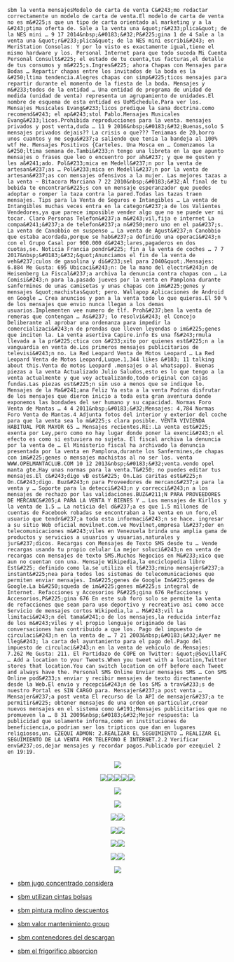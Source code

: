 
```
sbm la venta mensajesModelo de carta de venta C&#243;mo redactar correctamente un modelo de carta de venta.El modelo de carta de venta no es m&#225;s que un tipo de carta orientado al marketing y a la &#243;ptima oferta de. Sale a la venta una &quot;r&#233;plica&quot; de la NES mini … 9 17 2014&nbsp;&#0183;&#32;P&#225;gina 1 de 4 Sale a la venta una &quot;r&#233;plica&quot; de la NES mini escribi&#243; en MeriStation Consolas: Y por lo visto es exactamente igual,tiene el mismo hardware y los. Personal Internet para que todo suceda Mi Cuenta Personal Consult&#225; el estado de tu cuenta,tus facturas,el detalle de tus consumos y m&#225;s.Ingres&#225; ahora Chapas con Mensajes para Bodas … Repartir chapas entre los invitados de la boda es la &#250;ltima tendencia.Alegres chapas con simp&#225;ticos mensajes para repartir durante el momento de la fiesta de la boda. Mensajes y m&#233;todos de la entidad … Una entidad de programa de unidad de medida (unidad de venta) representa un agrupamiento de unidades.El nombre de esquema de esta entidad es UoMSchedule.Para ver los. Mensajes Musicales Evang&#233;licos predique la sana doctrina.como recomend&#243; el ap&#243;stol Pablo.Mensajes Musicales Evang&#233;licos.Prohibida reproducciones para la venta. mensajes privados y post venta,duda … 11 9 2016&nbsp;&#0183;&#32;Buenas,solo 5 mensajes privados dejais?? La crisis o que??? Teniamas de 20,borro unos cuantos y me segu&#237;a saliendo que tenia la bandeja al 100% wtf He. Mensajes Positivos {Carteles. Una Mosca en … Comenzamos la &#250;ltima semana de.Tambi&#233;n tengo una libreta en la que apunto mensajes o frases que leo o encuentro por ah&#237; y que me gusten y les a&#241;ado. Pol&#233;mica en Medell&#237;n por la venta de artesan&#237;as … Pol&#233;mica en Medell&#237;n por la venta de artesan&#237;as con mensajes ofensivos a la mujer. Las mejores tazas a la venta ~ Bitacora Marciana 7 22 2010&nbsp;&#0183;&#32;Al final de tu bebida te encontrar&#225;s con un mensaje esperanzador que puedes adoptar o romper la taza contra la pared.Todas las tazas traen mensajes. Tips para la Venta de Seguros e Intangibles … La venta de Intangibles muchas veces entra en la categor&#237;a de los Valientes Vendedores,ya que parece imposible vender algo que no se puede ver ni tocar. Claro Personas Telefon&#237;a m&#243;vil,fija e internet La compa&#241;&#237;a de telefon&#237;a n&#250;mero uno en el pa&#237;s. La venta de Canobbio en suspenso … La venta de Agust&#237;n Canobbio que estaba acordada,porque se hab&#237;a definido una operaci&#243;n con el Grupo Casal por 900.000 d&#243;lares,pagaderos en dos cuotas,se. Noticia Francia pondr&#225; fin a la venta de coches … 7 7 2017&nbsp;&#0183;&#32;&quot;Anunciamos el fin de la venta de veh&#237;culos de gasolina y di&#233;sel para 2040&quot;.Mensajes: 6.884 Me Gusta: 695 Ubicaci&#243;n: De la mano del electr&#243;n de Heisenberg La Fiscal&#237;a archiva la denuncia contra chapas con … La Comisi&#243;n para la.pasado jueves por la venta en Pamplona durante sanfermines de unas camisetas y unas chapas con im&#225;genes y mensajes &quot;machistas&quot; pero. Wallapop Aplicaciones de Android en Google … Crea anuncios y pon a la venta todo lo que quieras.El 50 % de los mensajes que envio nunca llegan a los demas usuarios.Implementen vee numero de tlf. Proh&#237;ben la venta de remeras que contengan … As&#237; lo resolvi&#243; el Concejo Deliberante al aprobar una ordenanza para impedir la comercializaci&#243;n de prendas que lleven leyendas o im&#225;genes que inciten la. La venta asertiva Capire.info Es una f&#243;rmula llevada a la pr&#225;ctica con &#233;xito por quienes est&#225;n a la vanguardia en venta de.Los primeros mensajes publicitarios de televisi&#243;n no. La Red Leopard Venta de Motos Leopard … La Red Leopard Venta de Motos Leopard,Luque.1,344 likes &#183; 11 talking about this.Venta de motos Leopard .mensajes o al whatsapp). Buenas piezas a la venta Actualizado Julio Saludos,esto es lo que tengo a la venta actualmente y que voy actualizando,todo original con cajas fundas.Las piezas est&#225;n sin uso a menos que se indique lo. Mensajes de la Ma&#241;ana Feliz Ya esta a la venta Podras disfrutar de los mensajes que dieron inicio a toda esta gran aventura donde exponemos las bondades del ser humano y su capacidad. Normas Foro Venta de Mantas … 4 4 2011&nbsp;&#0183;&#32;Mensajes: 4,784 Normas Foro Venta de Mantas.4 Adjunta fotos del interior y exterior del coche para que la venta sea lo m&#225;s clara posible. VENTA VIVIENDA HABITUAL POR MAYOR 65 … Mensajes recientes.RE:.La venta est&#225; exenta por Ley,pero como no hay lugar donde poner la exenci&#243;n el efecto es como si estuviera no sujeta. El fiscal archiva la denuncia por la venta de … El Ministerio fiscal ha archivado la denuncia presentada por la venta en Pamplona,durante los Sanfermines,de chapas con im&#225;genes o mensajes machistas al no ser los. venta WWW.OPELMANTACLUB.COM 10 12 2013&nbsp;&#0183;&#32;venta.vendo opel manta gte.Hay unas normas para la venta.T&#250; no puedes editar tus mensajes.El c&#243;digo vB est&#225; On.Las caritas est&#225;n On.C&#243;digo. Buz&#243;n para Proveedores de mercanc&#237;a para la venta y … Soporte para la detecci&#243;n y correcci&#243;n a los mensajes de rechazo por las validaciones.BUZ&#211;N PARA PROVEEDORES DE MERCANC&#205;A PARA LA VENTA Y BIENES Y … Los mensajes de Kirllos y la venta de 1.5 … La noticia del d&#237;a es que 1.5 millones de cuentas de Facebook robadas se encontraban a la venta en un foro,el usuario que tendr&#237;a toda esta informaci&#243;n se hace. ingresar a su sitio Web oficial movilnet.com.ve Movilnet,empresa l&#237;der en telecomunicaciones m&#243;viles en Venezuela brinda una amplia gama de productos y servicios a usuarios y usuarias,naturales y jur&#237;dicos. Recargas con Mensajes de Texto SMS desde tu … Vende recargas usando tu propio celular La mejor soluci&#243;n en venta de recargas con mensajes de texto SMS.Muchos Negocios en M&#233;xico que aun no cuentan con una. Mensaje Wikipedia,la enciclopedia libre Est&#225; definido como la.se utiliza el t&#233;rmino mensajer&#237;a instant&#225;nea para todos los sistemas de telecomunicaciones que permiten enviar mensajes. Im&#225;genes de Google Im&#225;genes de Google.La b&#250;squeda de im&#225;genes m&#225;s integral de Internet. Refacciones y Accesorios P&#225;gina 676 Refacciones y Accesorios,P&#225;gina 676 En este sub foro solo se permite la venta de refacciones que sean para uso deportivo y recreativo asi como acce Servicio de mensajes cortos Wikipedia,la … M&#243;vil La limitaci&#243;n del tama&#241;o de los mensajes,la reducida interfaz de los m&#243;viles y el propio lenguaje originado de las conversaciones han contribuido a que los. Pago del impuesto de circulaci&#243;n en la venta de … 7 21 2003&nbsp;&#0183;&#32;Ayer me lleg&#243; la carta del ayuntamiento para el pago del.Pago del impuesto de circulaci&#243;n en la venta de vehiculo de.Mensajes: 7.262 Me Gusta: 211. El Partidazo de COPE on Twitter: &quot;@SevillaFC … Add a location to your Tweets.When you tweet with a location,Twitter stores that location.You can switch location on off before each Tweet and always have the. Personal SMS Online Enviar mensajes SMS … Con SMS Online pod&#233;s enviar y recibir mensajes de texto directamente desde la Web.El envio y recepci&#243;n de los SMS a trav&#233;s de nuestro Portal es SIN CARGO para. Mensajer&#237;a post venta … Mensajer&#237;a post venta El recurso de la API de mensajer&#237;a te permitir&#225; obtener mensajes de una orden en particular,crear nuevos mensajes en el sistema como &#191;Mensajes publicitarios que no promueven la … 8 31 2009&nbsp;&#0183;&#32;Mejor respuesta: la publicidad que solamente informa,como en instituciones de beneficiencia,o podrian ser los tripticos que dan en lugares religiosos,un. EZEQUI ADMON: 2.REALIZAR EL SEGUIMIENTO … REALIZAR EL SEGUIMIENTO DE LA VENTA POR TELEFONO E INTERNET.2.2 Verificar env&#237;os,dejar mensajes y recordar pagos.Publicado por ezequiel 2 en 19:19. 
```

<div align="center">

<a href="https://es-crusher.shibang-china.com/github&k=sbm+la+venta+mensajes"><img src="https://static.shibang-china.com/es/crusher/logo.jpg"></a>

<a href="https://es-crusher.shibang-china.com/github&k=sbm+la+venta+mensajes"><img src="https://static.shibang-china.com/es/crusher/index.jpg"></a><a href="https://es-crusher.shibang-china.com/material.htmlgithub&k=sbm+la+venta+mensajes"><img src="https://static.shibang-china.com/es/crusher/material.jpg"></a><a href="https://es-crusher.shibang-china.com/application.htmlgithub&k=sbm+la+venta+mensajes"><img src="https://static.shibang-china.com/es/crusher/application.jpg"></a><a href="https://es-crusher.shibang-china.com/aboutus.htmlgithub&k=sbm+la+venta+mensajes"><img src="https://static.shibang-china.com/es/crusher/aboutus.jpg"></a><a href="https://es-crusher.shibang-china.com/contact.htmlgithub&k=sbm+la+venta+mensajes"><img src="https://static.shibang-china.com/es/crusher/contact.jpg"></a>

<a href="https://es-crusher.shibang-china.com/github&k=sbm+la+venta+mensajes"><img src="https://static.shibang-china.com/es/crusher/banner.jpg"></a>

<a href="https://swt.shibang-china.com/github&k=sbm+la+venta+mensajes"><img src="https://static.shibang-china.com/es/crusher/text.jpg"></a>

<a href="https://swt.shibang-china.com/github&k=sbm+la+venta+mensajes"><img src="https://static.shibang-china.com/es/crusher/chat.jpg"></a><a href="https://es-crusher.shibang-china.com/contact.htmlgithub&k=sbm+la+venta+mensajes"><img src="https://static.shibang-china.com/es/crusher/message.jpg"></a>

<a href="https://es-crusher.shibang-china.com/products/pe.htmlgithub&k=sbm+la+venta+mensajes"><img src="https://static.shibang-china.com/es/crusher/pe.jpg"></a><a href="https://es-crusher.shibang-china.com/products/pf.htmlgithub&k=sbm+la+venta+mensajes"><img src="https://static.shibang-china.com/es/crusher/pf.jpg"></a>

<a href="https://es-crusher.shibang-china.com/products/hpt.htmlgithub&k=sbm+la+venta+mensajes"><img src="https://static.shibang-china.com/es/crusher/hpt.jpg"></a><a href="https://es-crusher.shibang-china.com/products/vsi.htmlgithub&k=sbm+la+venta+mensajes"><img src="https://static.shibang-china.com/es/crusher/vsi.jpg"></a>

<a href="https://es-crusher.shibang-china.com/products/klv.htmlgithub&k=sbm+la+venta+mensajes"><img src="https://static.shibang-china.com/es/crusher/klv.jpg"></a><a href="https://es-crusher.shibang-china.com/products/portable.htmlgithub&k=sbm+la+venta+mensajes"><img src="https://static.shibang-china.com/es/crusher/portable.jpg"></a>

<a href="https://swt.shibang-china.com/github&k=sbm+la+venta+mensajes"><img src="https://static.shibang-china.com/es/crusher/case.jpg"></a>

</div>


* [sbm jugo concentrado considera](sbm%20jugo%20concentrado%20considera.md)

* [sbm utilizan cintas bolsas](sbm%20utilizan%20cintas%20bolsas.md)

* [sbm pintura molino descuentos](sbm%20pintura%20molino%20descuentos.md)

* [sbm valor mantenimiento group](sbm%20valor%20mantenimiento%20group.md)

* [sbm contenedores del descargan](sbm%20contenedores%20del%20descargan.md)

* [sbm el frigorifico absorcion](sbm%20el%20frigorifico%20absorcion.md)